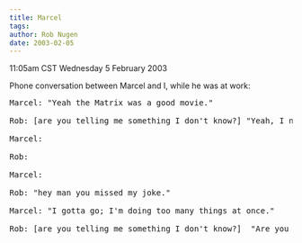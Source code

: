 ```yaml
---
title: Marcel
tags: 
author: Rob Nugen
date: 2003-02-05
---
```


<p class=date>11:05am CST Wednesday 5 February 2003</p>

<p>Phone conversation between Marcel and I, while he was at work:</p>

<pre>
Marcel: "Yeah the Matrix was a good movie."

Rob: [are you telling me something I don't know?] "Yeah, I noticed."

Marcel:

Rob:

Marcel:

Rob: "hey man you missed my joke."

Marcel: "I gotta go; I'm doing too many things at once."

Rob: [are you telling me something I don't know?]  "Are you sure?"
</pre>

